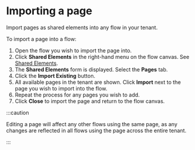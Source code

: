 # Importing a page

<head>
  <meta name="guidename" content="Flow"/>
  <meta name="context" content="GUID-39959ddb-8041-4529-a8cc-1ed8b03a85a1"/>
</head>


Import pages as shared elements into any flow in your tenant.

To import a page into a flow:

1.  Open the flow you wish to import the page into.
2.  Click **Shared Elements** in the right-hand menu on the flow canvas. See [Shared Elements](/docs/Atomsphere/Flow/topics/c-flo-Shared_Elements_85425302-deb7-4f96-aedd-be797a3224e5.md).
3.  The **Shared Elements** form is displayed. Select the **Pages** tab.
4.  Click the **Import Existing** button.
5.  All available pages in the tenant are shown. Click **Import** next to the page you wish to import into the flow.
6.  Repeat the process for any pages you wish to add.
7.  Click **Close** to import the page and return to the flow canvas.

:::caution

Editing a page will affect any other flows using the same page, as any changes are reflected in all flows using the page across the entire tenant.

:::